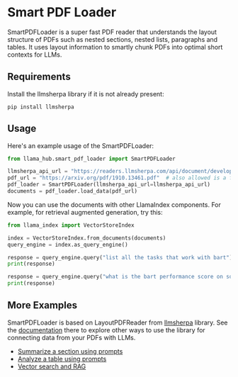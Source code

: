 # Smart PDF Loader

SmartPDFLoader is a super fast PDF reader that understands the layout structure of PDFs such as nested sections, nested lists, paragraphs and tables.
It uses layout information to smartly chunk PDFs into optimal short contexts for LLMs.

## Requirements

Install the llmsherpa library if it is not already present:

```
pip install llmsherpa
```

## Usage

Here's an example usage of the SmartPDFLoader:

```python
from llama_hub.smart_pdf_loader import SmartPDFLoader

llmsherpa_api_url = "https://readers.llmsherpa.com/api/document/developer/parseDocument?renderFormat=all"
pdf_url = "https://arxiv.org/pdf/1910.13461.pdf"  # also allowed is a file path e.g. /home/downloads/xyz.pdf
pdf_loader = SmartPDFLoader(llmsherpa_api_url=llmsherpa_api_url)
documents = pdf_loader.load_data(pdf_url)
```

Now you can use the documents with other LlamaIndex components. For example, for retrieval augmented generation, try this:

```python
from llama_index import VectorStoreIndex

index = VectorStoreIndex.from_documents(documents)
query_engine = index.as_query_engine()

response = query_engine.query("list all the tasks that work with bart")
print(response)

response = query_engine.query("what is the bart performance score on squad")
print(response)
```

## More Examples

SmartPDFLoader is based on LayoutPDFReader from [llmsherpa](https://github.com/nlmatics/llmsherpa) library. See the [documentation](<(https://github.com/nlmatics/llmsherpa)>) there to explore other ways to use the library for connecting data from your PDFs with LLMs.

- [Summarize a section using prompts](https://github.com/nlmatics/llmsherpa#summarize-a-section-using-prompts)
- [Analyze a table using prompts](https://github.com/nlmatics/llmsherpa#analyze-a-table-using-prompts)
- [Vector search and RAG](https://github.com/nlmatics/llmsherpa#vector-search-and-retrieval-augmented-generation-with-smart-chunking)
